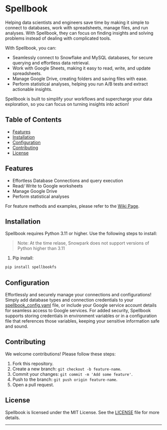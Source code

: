 # Spellbook

Helping data scientists and engineers save time by making it simple to connect to databases, work with spreadsheets, 
manage files, and run analyses. With Spellbook, they can focus on finding insights and solving problems instead of 
dealing with complicated tools.

With Spellbook, you can:
* Seamlessly connect to Snowflake and MySQL databases, for secure querying and effortless data retrieval.
* Work with Google Sheets, making it easy to read, write, and update spreadsheets.
* Manage Google Drive, creating folders and saving files with ease. 
* Perform statistical analyses, helping you run A/B tests and extract actionable insights.

Spellbook is built to simplify your workflows and supercharge your data exploration, so you can focus on turning insights into action!

## Table of Contents

- [Features](#features)
- [Installation](#installation)
- [Configuration](#configuration)
- [Contributing](#contributing)
- [License](#license)

## Features

- Effortless Database Connections and query execution
- Read/ Write to Google worksheets
- Manage Google Drive
- Perform statistical analyses

For feature methods and examples, please refer to the [Wiki Page](https://git.fullscript.io/data/spellbook/-/wikis/home).


## Installation

Spellbook requires Python 3.11 or higher. Use the following steps to install:
> Note: At the time relase, Snowpark does not support versions of Python higher than 3.11

1. Pip install:

```bash
pip install spellbookfs
```

## Configuration
Effortlessly and securely manage your connections and configurations! Simply add database types and connection 
credentials to your [spellbook_config.yaml](spellbook_config.yaml) file, or include your Google service account details for seamless access to 
Google services. For added security, Spellbook supports storing credentials in environment variables 
or in a configuration file that references those variables, keeping your sensitive information safe and sound.

## Contributing

We welcome contributions! Please follow these steps:

1. Fork this repository.
2. Create a new branch: `git checkout -b feature-name`.
3. Commit your changes: `git commit -m 'Add some feature'`.
4. Push to the branch: `git push origin feature-name`.
5. Open a pull request.

## License

Spellbook is licensed under the MIT License. See the [LICENSE](LICENSE) file for more details.

---